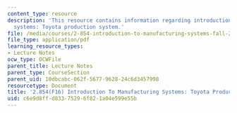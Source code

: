 ```yaml
---
content_type: resource
description: 'This resource contains information regarding introduction to manufacturing
  systems: Toyota production system.'
file: /media/courses/2-854-introduction-to-manufacturing-systems-fall-2016/c6e9d8ffd83375296f821a04e599e55b_MIT2_854F16_ToyotaProdSys.pdf
file_type: application/pdf
learning_resource_types:
- Lecture Notes
ocw_type: OCWFile
parent_title: Lecture Notes
parent_type: CourseSection
parent_uid: 10dbcabc-062f-5677-9628-24c6d3457998
resourcetype: Document
title: '2.854(F16) Introduction To Manufacturing Systems: Toyota Production System'
uid: c6e9d8ff-d833-7529-6f82-1a04e599e55b
---
```

